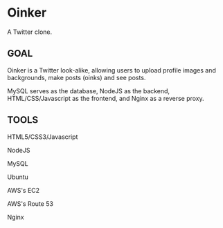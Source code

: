 # Oinker

A Twitter clone.



## GOAL

Oinker is a Twitter look-alike, allowing users to upload profile images and backgrounds, make posts (oinks) and see posts.


MySQL serves as the database, NodeJS as the backend, HTML/CSS/Javascript as the frontend, and Nginx as a reverse proxy.



## TOOLS

HTML5/CSS3/Javascript

NodeJS

MySQL

Ubuntu

AWS's EC2

AWS's Route 53

Nginx
